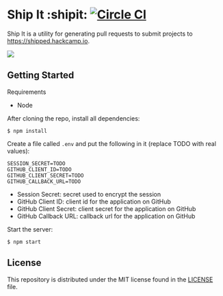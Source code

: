 # Ship It :shipit: [![Circle CI](https://circleci.com/gh/hackcamp/shipit.svg?style=svg)](https://circleci.com/gh/hackcamp/shipit)

Ship It is a utility for generating pull requests to submit projects to
https://shipped.hackcamp.io.

![](http://i.imgur.com/NJmlsS6.jpg)

## Getting Started

Requirements

* Node

After cloning the repo, install all dependencies:

    $ npm install

Create a file called `.env` and put the following in it (replace TODO with real
values):

```
SESSION_SECRET=TODO
GITHUB_CLIENT_ID=TODO
GITHUB_CLIENT_SECRET=TODO
GITHUB_CALLBACK_URL=TODO
```

* Session Secret: secret used to encrypt the session
* GitHub Client ID: client id for the application on GitHub
* GitHub Client Secret: client secret for the application on GitHub
* GitHub Callback URL: callback url for the application on GitHub

Start the server:

    $ npm start

## License

This repository is distributed under the MIT license found in the
[LICENSE](./LICENSE) file.
